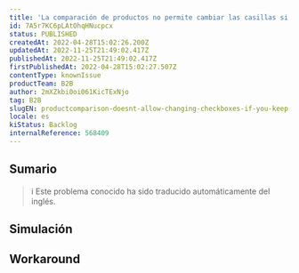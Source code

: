 ```yaml
---
title: 'La comparación de productos no permite cambiar las casillas si se mantiene el cajón abierto'
id: 7A5r7KC6pLAtOhqHNucpcx
status: PUBLISHED
createdAt: 2022-04-28T15:02:26.200Z
updatedAt: 2022-11-25T21:49:02.417Z
publishedAt: 2022-11-25T21:49:02.417Z
firstPublishedAt: 2022-04-28T15:02:27.507Z
contentType: knownIssue
productTeam: B2B
author: 2mXZkbi0oi061KicTExNjo
tag: B2B
slugEN: productcomparison-doesnt-allow-changing-checkboxes-if-you-keep-the-drawer-open
locale: es
kiStatus: Backlog
internalReference: 568409
---
```


## Sumario

>ℹ️ Este problema conocido ha sido traducido automáticamente del inglés.



## Simulación



## Workaround



